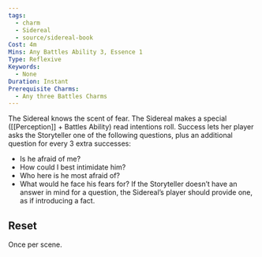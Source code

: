 ```yaml
---
tags:
  - charm
  - Sidereal
  - source/sidereal-book
Cost: 4m
Mins: Any Battles Ability 3, Essence 1
Type: Reflexive
Keywords:
  - None
Duration: Instant
Prerequisite Charms:
  - Any three Battles Charms
---
```

The Sidereal knows the scent of fear. The Sidereal makes a special ([[Perception]] + Battles Ability) read intentions roll. Success lets her player asks the Storyteller one of the following questions, plus an additional question for every 3 extra successes: 
-  Is he afraid of me? 
-  How could I best intimidate him? 
-  Who here is he most afraid of? 
-  What would he face his fears for? If the Storyteller doesn’t have an answer in mind for a question, the Sidereal’s player should provide one, as if introducing a fact. 
## Reset
Once per scene.